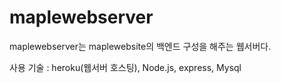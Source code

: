 # maplewebserver

maplewebserver는 maplewebsite의 백엔드 구성을 해주는 웹서버다.

사용 기술 : heroku(웹서버 호스팅), Node.js, express, Mysql

